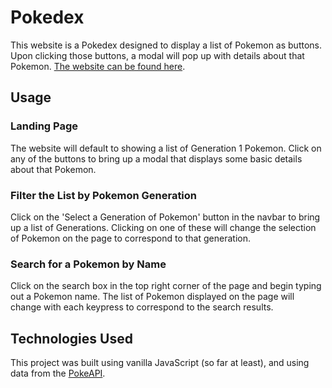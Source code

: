 # Pokedex
This website is a Pokedex designed to display a list of Pokemon as buttons. Upon clicking those buttons, a modal will pop up with details about that Pokemon. [The website can be found here](https://t-dogg-po.github.io/pokedex/).

## Usage
### Landing Page
The website will default to showing a list of Generation 1 Pokemon. Click on any of the buttons to bring up a modal that displays some basic details about that Pokemon.

### Filter the List by Pokemon Generation
Click on the 'Select a Generation of Pokemon' button in the navbar to bring up a list of Generations. Clicking on one of these will change the selection of Pokemon on the page to correspond to that generation.

### Search for a Pokemon by Name
Click on the search box in the top right corner of the page and begin typing out a Pokemon name. The list of Pokemon displayed on the page will change with each keypress to correspond to the search results.

## Technologies Used
This project was built using vanilla JavaScript (so far at least), and using data from the [PokeAPI](https://pokeapi.co/).